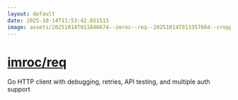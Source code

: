 ```yaml
---
layout: default
date: 2025-10-14T11:53:42.651515
image: assets/20251014T011646674--imroc--req--20251014T013357664--cropped.png
---
```


# [imroc/req](https://github.com/imroc/req)

Go HTTP client with debugging, retries, API testing, and multiple auth support
